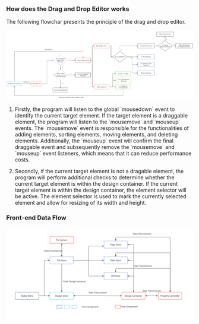 ### How does the Drag and Drop Editor works

The following flowchar presents the principle of the drag and drop editor.

![alt text](images/image_2.png)

1. Firstly, the program will listen to the global \`mousedown\` event to identify the current target element. If the target element is a draggable element, the program will listen to the \`mousemove\` and \`mouseup\` events. The \`mousemove\` event is responsible for the functionalities of adding elements, sorting elements, moving elements, and deleting elements. Additionally, the \`mouseup\` event will confirm the final draggable event and subsequently remove the \`mousemove\` and \`mouseup\` event listeners, which means that it can reduce performance costs.

2. Secondly, if the current target element is not a dragable element, the program will perform additional checks to determine whether the current target element is within the design container. If the current target element is within the design container, the element selector will be active. The element selector is used to mark the currently selected element and allow for resizing of its width and height.

### Front-end Data Flow

![alt text](images/image_3.png)
